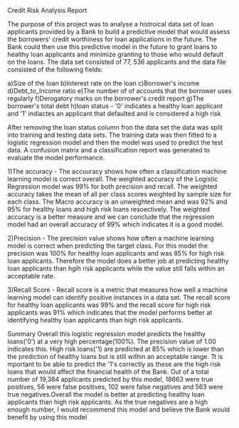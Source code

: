 
Credit Risk Analysis Report

The purpose of this project was to analyse a histroical data set of loan applicants provided by a Bank to build a predictive model that would assess the borrowers' credit worthiness for loan applications in the future. The Bank could then use this predictive model in the future to grant loans to healthy loan applicants and minimize granting to those who would default on the loans.
The data set consisted of 77, 536 applicants and the data file consisted of the following fields:

a)Size of the loan
b)Interest rate on the loan
c)Borrower's income
d)Debt_to_Income ratio
e)The number of of accounts that the borrower uses regularly
f)Derogatory marks on the borrower's credit report
g)The borrower's total debt
h)loan status - '0' indicates a healthy loan applicant and '1' indiactes an applicant that defaulted and is considered a high risk


After removing the loan status column fron the data set the data was split into training and testing data sets. The training data was then fitted to a logistic regression model and then the model was used to predict the test data. A confusion matrix and a classification report was generated to evaluate the model performance.


1)The accuracy - The accuuracy shows how often a classification machine learning model is correct overall.
The weighted accuracy of the Logistic Regression model was  99% for both precision and recall. The weighted accuracy takes the mean of all per class scores weighted by sample size for each class.
The Macro accuracy is an unweighted mean and was 92% and 95% for healthy loans and high risk loans resoectively.
The weighted accuracy is a better measure and we can conclude that the regression model had an overall accuracy of 99% which indicates it is a good model.

2)Precision  - The precision value shows how often a machine learning model is correct when predicting the target class.
For this model the precision was 100% for healthy loan applicants and was 85% for high risk loan applicants. Therefore the model does a better job at predicting healthy loan applicants than hgih risk applicants while the value still falls within an acceptable rate.


3)Recall Score - Recall score is a metric that measures how well a machine learning model can identify positive instances in a data set.  The recall score for healthy loan applicants was 99% and the recall score for high risk applicants was 91% which indicates that the model performs better at identifying healthy loan applicants than high risk applicants.

Summary 
Overall this logistic regression model predicts the healthy loans('0') at a very high percentage(100%). The precision value of 1.00 indicates this. High risk loans('1) are predicted at 85% which is lower than the prediction of healthy loans but is still within an acceptable range. Tt is mportant to be able to predict the '1's correctly as these are the high risk loans that would affect the financial health of the Bank.  Out of a total number of 19,384 applicants predicted by this model, 18663 were true positives, 56 were false positives, 102 were false negatives and 563 were true negatives.Overall the model is better at predicting healthy loan applicants than high risk applicants.  As the true negatives are a high enough number, I would recommend this model and believe the Bank would benefit by using this model 
